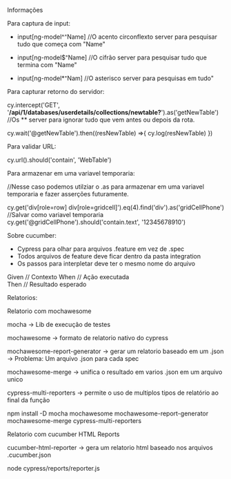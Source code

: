 Informações

Para captura de input:

* input[ng-model^⁼Name] //O acento circonflexto server para pesquisar tudo que começa com "Name"

* input[ng-model$⁼Name] //O cifrão server para pesquisar tudo que termina com "Name"

* input[ng-model*⁼Nam] //O asterisco server para pesquisas em tudo"


Para capturar retorno do servidor:

 cy.intercept('GET', '**/api/1/databases/userdetails/collections/newtable?**').as('getNewTable')
 //Os ** server para ignorar tudo que vem antes ou depois da rota. 

 cy.wait('@getNewTable').then((resNewTable) =>{
            cy.log(resNewTable)
    })

Para validar URL:

 cy.url().should('contain', 'WebTable')

 Para armazenar em uma variavel temporaria:

 //Nesse caso podemos utilziar o .as para armazenar em uma variavel temporaria e fazer asserções futuramente. 

 cy.get('div[role=row] div[role=gridcell]').eq(4).find('div').as('gridCellPhone') //Salvar como variavel temporaria
 cy.get('@gridCellPhone').should('contain.text', '12345678910')

Sobre cucumber:

* Cypress para olhar para arquivos .feature em vez de .spec
* Todos arquivos de feature deve ficar dentro da pasta integration
* Os passos para interpletar deve ter o mesmo nome do arquivo

 Given // Contexto
 When  // Ação executada   
 Then // Resultado esperado

 Relatorios:

 Relatorio com mochawesome

 mocha -> Lib de execução de testes
 
 mochawesome -> formato de relatorio nativo do cypress
 
 mochawesome-report-generator -> gerar um relatorio baseado em um .json
 -> Problema: Um arquivo .json para cada spec

 mochawesome-merge -> unifica o resultado em varios .json em um arquivo unico

 cypress-multi-reporters -> permite o uso de multiplos tipos de relatório ao final da função

npm install -D mocha mochawesome mochawesome-report-generator mochawesome-merge cypress-multi-reporters

Relatorio com cucumber HTML Reports

cucumber-html-reporter -> gera um relatorio html baseado nos arquivos
.cucumber.json

node cypress/reports/reporter.js
